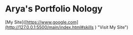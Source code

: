 # Arya's Portfolio Nology
[My Site]([https://www.google.com](http://127.0.0.1:5500/main/index.html#skills
) "Visit My Site")
